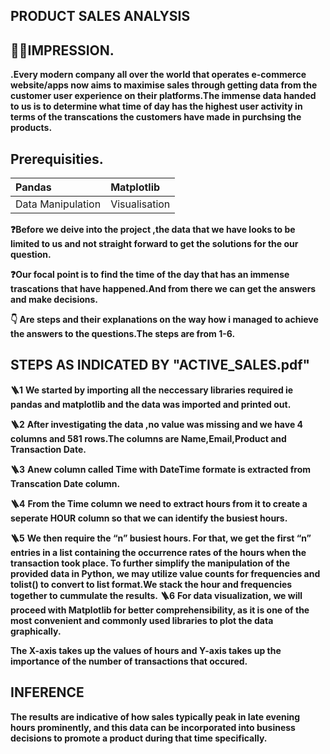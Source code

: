 ## PRODUCT SALES ANALYSIS 

## 🙋‍♂️IMPRESSION.

__.Every modern company all over the world that operates e-commerce website/apps now aims to maximise sales through getting data from the customer user experience on their platforms.The immense data handed to us is to determine what time of day has the highest user activity in terms of the transcations the customers have made in purchsing the products.__

## Prerequisities.
|Pandas           |Matplotlib   |
|:----------------|:------------|
|Data Manipulation|Visualisation|

__❓Before we deive into the project ,the data that we have looks to be limited to us and not straight forward to get the solutions for the our question.__

__❓Our focal point is to find the time of the day that has an immense  trascations that have happened.And from there we can get the answers and make decisions.__

__👇 Are steps and their explanations on the way how i managed to achieve the answers to the questions.The steps are from 1-6.__

## STEPS AS INDICATED BY "ACTIVE_SALES.pdf"
__🪜1__
__We started by importing all the neccessary libraries required ie pandas and matplotlib and the data was imported and printed out.__

__🪜2__
__After investigating the data ,no value was missing and we have 4 columns and 581 rows.The columns are Name,Email,Product and Transaction Date.__

__🪜3__
__Anew column called Time with DateTime formate is extracted from  Transcation Date column.__

__🪜4__
__From the Time column we need to extract hours from it to create a seperate HOUR column so that we can identify the busiest hours.__

__🪜5__
__We then require the “n” busiest hours. For that, we get the first “n” entries in a list containing the occurrence rates of the hours when the transaction took place. To further simplify the manipulation of the provided data in Python, we may utilize value counts for frequencies and tolist() to convert to list format.We stack the hour and frequencies together to cummulate the results.__
__🪜6__
__For data visualization, we will proceed with Matplotlib for better comprehensibility, as it is one of the most convenient and commonly used libraries to plot the data graphically.__

__The X-axis takes up the values of hours and Y-axis takes up the importance of the number of transactions that occured.__

## INFERENCE
__The results are indicative of how sales typically peak in late evening hours prominently, and this data can be incorporated into business decisions to promote a product during that time specifically.__







